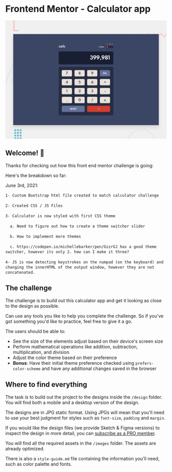 # Frontend Mentor - Calculator app

![Design preview for the Calculator app coding challenge](./design/desktop-preview.jpg)

## Welcome! 👋

Thanks for checking out how this front end mentor challenge is going:

Here's the breakdown so far:

June 3rd, 2021:

    1- Custom Bootstrap html file created to match calculator challenge

    2- Created CSS / JS Files

    3- Calculator is now styled with first CSS theme

      a. Need to figure out how to create a theme switcher slider

      b. How to implement more themes

      c. https://codepen.io/michellebarker/pen/GzzrGJ has a good theme switcher, however its only 2. how can I make it three?

    4- JS is now detecting keystrokes on the numpad (on the keyboard) and changing the innerHTML of the output window, however they are not concatenated.


## The challenge

The challenge is to build out this calculator app and get it looking as close to the design as possible.

Can use any tools you like to help you complete the challenge. So if you've got something you'd like to practice, feel free to give it a go.

The users should be able to:

- See the size of the elements adjust based on their device's screen size
- Perform mathematical operations like addition, subtraction, multiplication, and division
- Adjust the color theme based on their preference
- **Bonus**: Have their initial theme preference checked using `prefers-color-scheme` and have any additional changes saved in the browser

## Where to find everything

The task is to build out the project to the designs inside the `/design` folder. You will find both a mobile and a desktop version of the design.

The designs are in JPG static format. Using JPGs will mean that you'll need to use your best judgment for styles such as `font-size`, `padding` and `margin`.

If you would like the design files (we provide Sketch & Figma versions) to inspect the design in more detail, you can [subscribe as a PRO member](https://www.frontendmentor.io/pro).

You will find all the required assets in the `/images` folder. The assets are already optimized.

There is also a `style-guide.md` file containing the information you'll need, such as color palette and fonts.
